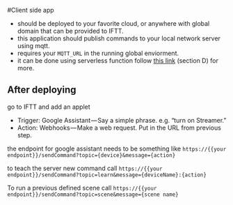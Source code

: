 #Client side app
* should be deployed to your favorite cloud, or anywhere with global domain that can be provided to IFTT.
* this application should publish commands to your local network server using mqtt.
* requires your `MQTT_URL` in the running global enviorment.
* it can be done using serverless function follow [this link](https://medium.com/@dtinth/remotely-turning-on-my-air-conditioner-through-google-assistant-1a1441471e9d) (section D) for more.
## After deploying 
go to IFTT and add an applet
* Trigger: Google Assistant — Say a simple phrase. e.g. “turn on Streamer.”
* Action: Webhooks — Make a web request. Put in the URL from previous step.

the endpoint for google assistant needs to be something like
`https://{{your endpoint}}/sendCommand?topic={device}&message={action}`

to teach the server new command call
`https://{{your endpoint}}/sendCommand?topic=learn&message={deviceName}:{action}`

To run a previous defined scene call
`https://{{your endpoint}}/sendCommand?topic=scene&message={scene name}`